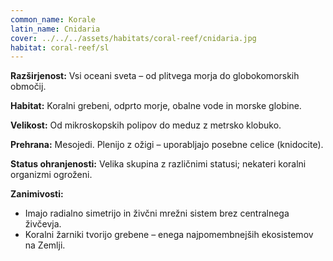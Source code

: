 ```yaml
---
common_name: Korale
latin_name: Cnidaria
cover: ../../../assets/habitats/coral-reef/cnidaria.jpg
habitat: coral-reef/sl
---
```

**Razširjenost:** Vsi oceani sveta – od plitvega morja do globokomorskih območij.

**Habitat:** Koralni grebeni, odprto morje, obalne vode in morske globine.

**Velikost:** Od mikroskopskih polipov do meduz z metrsko klobuko.

**Prehrana:** Mesojedi. Plenijo z ožigi – uporabljajo posebne celice (knidocite).

**Status ohranjenosti:** Velika skupina z različnimi statusi; nekateri koralni organizmi ogroženi.

**Zanimivosti:**    
- Imajo radialno simetrijo in živčni mrežni sistem brez centralnega živčevja.  
- Koralni žarniki tvorijo grebene – enega najpomembnejših ekosistemov na Zemlji.


